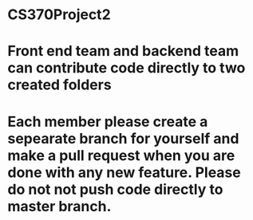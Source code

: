 # CS370Project2

# Front end team and backend team can contribute code directly to two created folders

# Each member please create a sepearate branch for yourself and make a pull request when you are done with any new feature. Please do not not push code directly to master branch.
